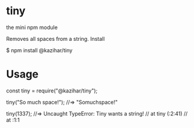 # tiny
the mini npm module

Removes all spaces from a string.
Install

$ npm install @kazihar/tiny

# Usage

const tiny = require("@kazihar/tiny");

tiny("So much space!");
//=> "Somuchspace!"

tiny(1337);
//=> Uncaught TypeError: Tiny wants a string!
//    at tiny (<anonymous>:2:41)
//    at <anonymous>:1:1
